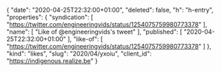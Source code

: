{
  "date": "2020-04-25T22:32:00+01:00",
  "deleted": false,
  "h": "h-entry",
  "properties": {
    "syndication": [
      "https://twitter.com/engineeringvids/status/1254075759980773378"
    ],
    "name": [
      "Like of @engineeringvids's tweet"
    ],
    "published": [
      "2020-04-25T22:32:00+01:00"
    ],
    "like-of": [
      "https://twitter.com/engineeringvids/status/1254075759980773378"
    ]
  },
  "kind": "likes",
  "slug": "2020/04/yxoiu",
  "client_id": "https://indigenous.realize.be"
}
